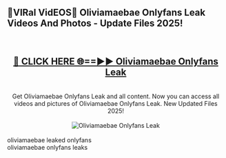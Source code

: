 <h2>🔴VIRal VidEOS🔴 Oliviamaebae Onlyfans Leak Videos And Photos - Update Files 2025!</h2>
<br>
<div align="center">
<h2><a href="https://virallinks.top/Hdb6NB" rel="nofollow">🔴 CLICK HERE 🌐==►► Oliviamaebae Onlyfans Leak</a></h2>
<br>
Get Oliviamaebae Onlyfans Leak and all content. Now you can access all videos and pictures of Oliviamaebae Onlyfans Leak. New Updated Files 2025!
<br>
<br>
<a href="https://virallinks.top/Hdb6NB" rel="nofollow" data-target="animated-image.originalLink"><img src="https://i.imgur.com/dJHk4Zq.gif)" alt="Oliviamaebae Onlyfans Leak" style="max-width: 100%; display: inline-block;" data-target="animated-image.originalImage"></a>
</div>
<br>
oliviamaebae leaked onlyfans<br>
oliviamaebae onlyfans leaks